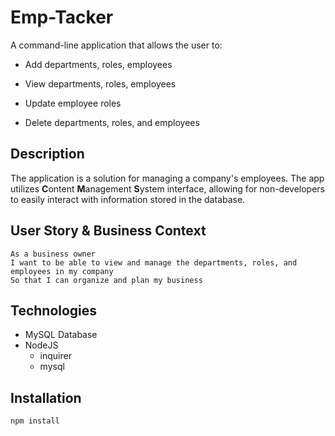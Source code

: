 # Emp-Tacker
A command-line application that allows the user to:

  * Add departments, roles, employees

  * View departments, roles, employees

  * Update employee roles

  * Delete departments, roles, and employees

## Description
The application is a solution for managing a company's employees. The app utilizes **C**ontent **M**anagement **S**ystem interface, allowing for non-developers to easily interact with information stored in the database. 

## User Story & Business Context
```
As a business owner
I want to be able to view and manage the departments, roles, and employees in my company
So that I can organize and plan my business
```

## Technologies
* MySQL Database
* NodeJS
    * inquirer
    * mysql

## Installation
```bash
npm install
```

